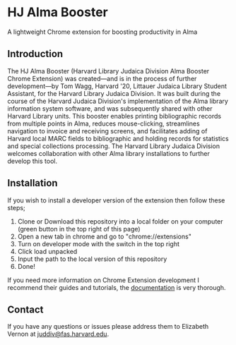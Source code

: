 # HJ Alma Booster
A lightweight Chrome extension for boosting productivity in Alma

## Introduction
The HJ Alma Booster (Harvard Library Judaica Division Alma Booster Chrome Extension) was created—and
is in the process of further development—by Tom Wagg, Harvard '20, Littauer Judaica Library Student
Assistant, for the Harvard Library Judaica Division. It was built during the course of the Harvard
Judaica Division's implementation of the Alma library information system software, and was
subsequently shared with other Harvard Library units. This booster enables printing bibliographic
records from multiple points in Alma, reduces mouse-clicking, streamlines navigation to invoice and
receiving screens, and facilitates adding of Harvard local MARC fields to bibliographic and holding
records for statistics and special collections processing. The Harvard Library Judaica Division
welcomes collaboration with other Alma library installations to further develop this tool.

## Installation
If you wish to install a developer version of the extension then follow these steps;
1. Clone or Download this repository into a local folder on your computer (green button in the top right of this page)
2. Open a new tab in chrome and go to "chrome://extensions"
3. Turn on developer mode with the switch in the top right
4. Click load unpacked
5. Input the path to the local version of this repository
6. Done!

If you need more information on Chrome Extension development I recommend their guides and tutorials, the [documentation](https://developer.chrome.com/extensions/getstarted) is very thorough.

## Contact
If you have any questions or issues please address them to Elizabeth Vernon at juddiv@fas.harvard.edu.